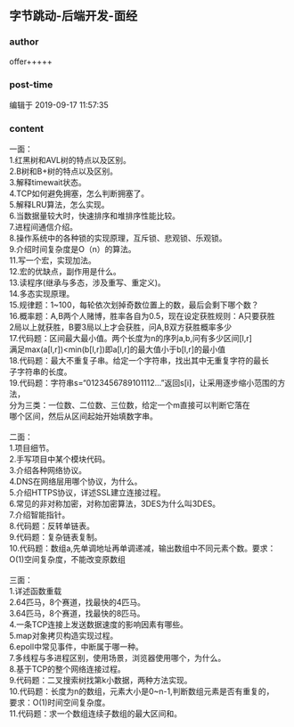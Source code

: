 ## 字节跳动-后端开发-面经
### author 
offer+++++
### post-time 

编辑于  2019-09-17 11:57:35
### content 
<div class="post-topic-des nc-post-content">
 一面：
 <br/>
 1.红黑树和AVL树的特点以及区别。
 <br/>
 2.B树和B+树的特点以及区别。
 <br/>
 3.解释timewait状态。
 <br/>
 4.TCP如何避免拥塞，怎么判断拥塞了。
 <br/>
 5.解释LRU算法，怎么实现。
 <br/>
 6.当数据量较大时，快速排序和堆排序性能比较。
 <br/>
 7.进程间通信介绍。
 <br/>
 8.操作系统中的各种锁的实现原理，互斥锁、悲观锁、乐观锁。
 <br/>
 9.介绍时间复杂度是O（n）的算法。
 <br/>
 11.写一个宏，实现加法。
 <br/>
 12.宏的优缺点，副作用是什么。
 <br/>
 13.读程序(继承与多态，涉及重写、重定义)。
 <br/>
 14.多态实现原理。
 <br/>
 15.规律题：1~100，每轮依次划掉奇数位置上的数，最后会剩下哪个数？
 <br/>
 16.概率题：A,B两个人赌博，胜率各自为0.5，现在设定获胜规则：A只要获胜
 <br/>
 2局以上就获胜，B要3局以上才会获胜，问A,B双方获胜概率多少
 <br/>
 17.代码题：区间最大最小值。两个长度为n的序列a,b,问有多少区间[l,r]
 <br/>
 满足max(a[l,r])&lt;min(b[l,r])即a[l,r]的最大值小于b[l,r]的最小值
 <br/>
 18.代码题：最大不重复子串。给定一个字符串，找出其中无重复字符的最长
 <br/>
 子字符串的长度。
 <br/>
 19.代码题：字符串s=“0123456789101112...”返回s[i]，让采用逐步缩小范围的方法，
 <br/>
 分为三类：一位数、二位数、三位数，给定一个m直接可以判断它落在
 <br/>
 哪个区间，然后从区间起始开始填数字串。
 <br/>
 <br/>
 二面：
 <br/>
 1.项目细节。
 <br/>
 2.手写项目中某个模块代码。
 <br/>
 3.介绍各种网络协议。
 <br/>
 4.DNS在网络层用哪个协议，为什么。
 <br/>
 5.介绍HTTPS协议，详述SSL建立连接过程。
 <br/>
 6.常见的非对称加密，对称加密算法，3DES为什么叫3DES。
 <br/>
 7.介绍智能指针。
 <br/>
 8.代码题：反转单链表。
 <br/>
 9.代码题：复杂链表复制。
 <br/>
 10.代码题：数组a,先单调地址再单调递减，输出数组中不同元素个数。要求：O(1)空间复杂度，不能改变原数组
 <br/>
 <br/>
 三面：
 <br/>
 1.详述函数重载
 <br/>
 2.64匹马，8个赛道，找最快的4匹马。
 <br/>
 3.64匹马，8个赛道，找最快的8匹马。
 <br/>
 4.一条TCP连接上发送数据速度的影响因素有哪些。
 <br/>
 5.map对象拷贝构造实现过程。
 <br/>
 6.epoll中常见事件，中断属于哪一种。
 <br/>
 7.多线程与多进程区别，使用场景，浏览器使用哪个，为什么。
 <br/>
 8.基于TCP的整个网络连接过程。
 <br/>
 9.代码题：二叉搜索树找第k小数据，两种方法实现。
 <br/>
 10.代码题：长度为n的数组，元素大小是0~n-1,判断数组元素是否有重复的，
 <br/>
 要求：O(1)时间空间复杂度。
 <br/>
 11.代码题：求一个数组连续子数组的最大区间和。
</div>
